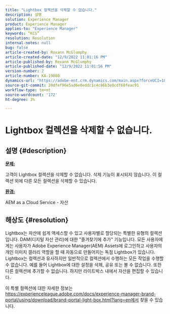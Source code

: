 ```yaml
---
title: "Lightbox 컬렉션을 삭제할 수 없습니다."
description: 설명
solution: Experience Manager
product: Experience Manager
applies-to: "Experience Manager"
keywords: “KCS”
resolution: Resolution
internal-notes: null
bug: false
article-created-by: Roxann McGlumphy
article-created-date: "12/9/2022 11:01:16 PM"
article-published-by: Roxann McGlumphy
article-published-date: "12/9/2022 11:01:56 PM"
version-number: 2
article-number: KA-19080
dynamics-url: "https://adobe-ent.crm.dynamics.com/main.aspx?forceUCI=1&pagetype=entityrecord&etn=knowledgearticle&id=729d8f5f-1578-ed11-81aa-6045bd006e5a"
source-git-commit: 20dfef96e5ad6e0eddc1c4c86b3e0cdf60feac91
workflow-type: tm+mt
source-wordcount: '172'
ht-degree: 3%

---
```


# Lightbox 컬렉션을 삭제할 수 없습니다.

## 설명 {#description}


<u><b>문제:</b></u>

고객이 Lightbox 컬렉션을 삭제할 수 없습니다. 삭제 기능이 표시되지 않습니다. 이 컬렉션 외에 다른 모든 컬렉션을 삭제할 수 있습니다.

<u><b>환경:</b></u>

AEM as a Cloud Service - 자산


## 해상도 {#resolution}


Lightbox는 자산에 쉽게 액세스할 수 있고 사용자별로 할당되는 특별한 유형의 컬렉션입니다. DAM(디지털 자산 관리)에 대한 &quot;즐겨찾기에 추가&quot; 기능입니다. 모든 사용자에게는 사용자가 Adobe Experience Manager(AEM) Assets에 로그인하고 사용자의 개인 이미지 갤러리 역할을 할 때 자동으로 만들어지는 독점 Lightbox가 있습니다.
Lightbox는 컬렉션과 유사하지만 일반적으로 컬렉션에서 수행하는 모든 작업을 수행할 수 없습니다. 예를 들어 Lightbox에 대한 설정을 삭제, 공유 또는 볼 수 없습니다. 또한 다른 컬렉션에 추가할 수 없습니다. 하지만 라이트박스 내에서 자산을 편집할 수 있습니다.

이 특별 컬렉션에 대한 자세한 정보는 https://experienceleague.adobe.com/docs/experience-manager-brand-portal/using/download/brand-portal-light-box.html?lang=en에서 찾을 수 있습니다.
